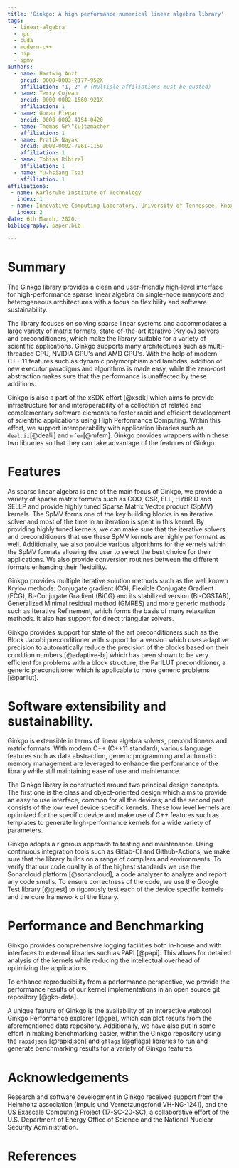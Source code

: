 ```yaml
---
title: 'Ginkgo: A high performance numerical linear algebra library'
tags:
  - linear-algebra
  - hpc
  - cuda
  - modern-c++
  - hip
  - spmv
authors:
  - name: Hartwig Anzt
    orcid: 0000-0003-2177-952X
    affiliation: "1, 2" # (Multiple affiliations must be quoted)
  - name: Terry Cojean
    orcid: 0000-0002-1560-921X
    affiliation: 1 
  - name: Goran Flegar
    orcid: 0000-0002-4154-0420
  - name: Thomas Gr\"{u}tzmacher 
    affiliation: 1 
  - name: Pratik Nayak 
    orcid: 0000-0002-7961-1159
    affiliation: 1 
  - name: Tobias Ribizel 
    affiliation: 1 
  - name: Yu-hsiang Tsai 
    affiliation: 1 
affiliations:
 - name: Karlsruhe Institute of Technology
   index: 1
 - name: Innovative Computing Laboratory, University of Tennessee, Knoxville 
   index: 2
date: 6th March, 2020.
bibliography: paper.bib

---
```


# Summary

The Ginkgo library provides a clean and user-friendly high-level
interface for high-performance sparse linear algebra on single-node manycore and
heterogeneous architectures with a focus on flexibility and software sustainability.

The library focuses on solving sparse linear systems and accommodates a large variety
of matrix formats, state-of-the-art iterative (Krylov) solvers and preconditioners, 
which make the library suitable for a variety of scientific applications. Ginkgo
supports many architectures such as multi-threaded CPU, NVIDIA GPU's and AMD GPU's.
With the help of modern C++ 11 features such as dynamic polymorphism and lambdas, 
addition of new executor paradigms and algorithms is made easy, while the zero-cost
abstraction makes sure that the performance is unaffected by these additions. 

Ginkgo is also a part of the xSDK effort [@xsdk] which aims to provide infrastructure
for and interoperability of a collection of related and complementary software 
elements to foster rapid and efficient development of scientific applications
using High Performance Computing. Within this effort, we support interoperability with
application libraries such as `deal.ii`[@dealii] and `mfem`[@mfem]. Ginkgo provides
wrappers within these two libraries so that they can take advantage of the features of
Ginkgo. 

# Features

As sparse linear algebra is one of the main focus of Ginkgo, we provide a variety of 
sparse matrix formats such as COO, CSR, ELL, HYBRID and SELLP and provide highly tuned
Sparse Matrix Vector product (SpMV) kernels. The SpMV forms one of the key building 
blocks in an iterative solver and most of the time in an iteration is spent in this 
kernel. By providing highly tuned kernels, we can make sure that the iterative solvers
and preconditioners that use these SpMV kernels are highly performant as well. 
Additionally, we also provide various algorithms for the kernels within the SpMV
formats allowing the user to select the best choice for their applications. We also
provide conversion routines between the different formats enhancing their flexibility.

Ginkgo provides multiple iterative solution methods such as the well known Krylov
methods: Conjugate gradient (CG), Flexible Conjugate Gradient (FCG), Bi-Conjugate
Gradient (BiCG) and its stabilized version (Bi-CGSTAB), Generalized Minimal
residual method (GMRES) and more generic methods such as Iterative Refinement,
which forms the basis of many relaxation methods. It also has support for 
direct triangular solvers.

Ginkgo provides support for state of the art preconditioners such as the Block Jacobi
preconditioner with support for a version which uses adaptive precision to
automatically reduce the precision of the blocks based on their condition numbers
[@adaptive-bj] which has been shown to be very efficient for problems with a block 
structure; the ParILUT preconditioner, a generic preconditioner which is
applicable to more generic problems [@parilut].


# Software extensibility and sustainability.

Ginkgo is extensible in terms of linear algebra solvers, preconditioners and
matrix formats. With modern C++ (C++11 standard), various language features
such as data abstraction, generic programming and automatic memory management are
leveraged to enhance the performance of the library while still maintaining ease of 
use and maintenance. 

The Ginkgo library is constructed around two principal design concepts. The first
one is the class and object-oriented design which aims to provide an easy to use 
interface, common for all the devices; and the second part consists of the low level
device specific kernels. These low level kernels are optimized for the specific device
and make use of C++ features such as templates to generate high-performance 
kernels for a wide variety of parameters. 

Ginkgo adopts a rigorous approach to testing and maintenance. Using continuous
integration tools such as Gitlab-CI and Github-Actions, we make sure that 
the library builds on a range of compilers and environments. To verify that our code
quality is of the highest standards we use the Sonarcloud platform [@sonarcloud],
a code analyzer to analyze and report any code smells. To ensure correctness of
the code, we use the Google Test library [@gtest] to rigorously test each of the
device specific kernels and the core framework of the library. 


# Performance and Benchmarking

Ginkgo provides comprehensive logging facilities both in-house and with interfaces
 to external libraries such as PAPI [@papi]. This allows for detailed analysis of
 the kernels while reducing the intellectual overhead of optimizing the applications.

To enhance reproducibility from a performance perspective, we provide the performance 
results of our kernel implementations in an open source git repository [@gko-data].

A unique feature of Ginkgo is the availability of an interactive webtool Ginkgo
Performance explorer [@gpe], which can plot results from the aforementioned data 
repository. Additionally, we have also put in some effort in making benchmarking
easier, within the Ginkgo repository using the `rapidjson` [@rapidjson] and 
`gflags` [@gflags] libraries to run and generate benchmarking results for a variety 
of Ginkgo features.

# Acknowledgements
Research and software development in Ginkgo received support from the Helmholtz 
association (Impuls und Vernetzungsfond VH-NG-1241), and the US Exascale Computing 
Project (17-SC-20-SC), a collaborative effort of the U.S. Department of Energy Office 
of Science and the National Nuclear Security Administration.

# References
